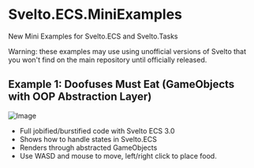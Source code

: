 # Svelto.ECS.MiniExamples

New Mini Examples for Svelto.ECS and Svelto.Tasks

Warning: these examples may use using unofficial versions of Svelto that you won't find on the main repository until officially released.

## Example 1: Doofuses Must Eat (GameObjects with OOP Abstraction Layer)

![Image](https://github.com/sebas77/Svelto.MiniExamples/blob/master/Example1-DOTS-DoofusesMustEat/2020-12-22%2016-05-22.gif)

   * Full jobified/burstified code with Svelto ECS 3.0
   * Shows how to handle states in Svelto.ECS
   * Renders through abstracted GameObjects 
   * Use WASD and mouse to move, left/right click to place food.
